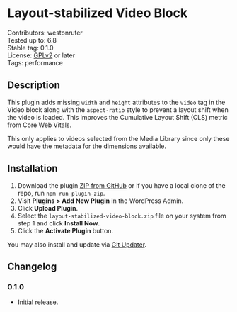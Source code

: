# Layout-stabilized Video Block #

Contributors: westonruter  
Tested up to: 6.8  
Stable tag:   0.1.0  
License:      [GPLv2](https://www.gnu.org/licenses/gpl-2.0.html) or later  
Tags:         performance

## Description ##

This plugin adds missing `width` and `height` attributes to the `video` tag in the Video block along with the `aspect-ratio` style to prevent a layout shift when the video is loaded. This improves the Cumulative Layout Shift (CLS) metric from Core Web Vitals.

This only applies to videos selected from the Media Library since only these would have the metadata for the dimensions available.

## Installation ##

1. Download the plugin [ZIP from GitHub](https://github.com/westonruter/layout-stabilized-video-block/archive/refs/heads/main.zip) or if you have a local clone of the repo, run `npm run plugin-zip`.
2. Visit **Plugins > Add New Plugin** in the WordPress Admin.
3. Click **Upload Plugin**.
4. Select the `layout-stabilized-video-block.zip` file on your system from step 1 and click **Install Now**.
5. Click the **Activate Plugin** button.

You may also install and update via [Git Updater](https://git-updater.com/).

## Changelog ##

### 0.1.0 ###

* Initial release.
